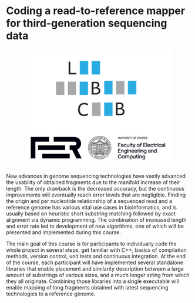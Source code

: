 # Coding a read-to-reference mapper for third-generation sequencing data

<p align="middle">
  <img src="logo/lbcb.png" width="400" />
</p>

New advances in genome sequencing technologies have vastly advanced the usability of obtained fragments due to the manifold increase of their length. The only drawback is the decreased accuracy, but the continuous improvements will eventually reach error levels that are negligible. Finding the origin and per nucleotide relationship of a sequenced read and a reference genome has various vital use cases in bioinformatics, and is usually based on heuristic short substring matching followed by exact alignment via dynamic programming. The combination of increased length and error rate led to development of new algorithms, one of which will be presented and implemented during this course.

The main goal of this course is for participants to individually code the whole project in several steps, get familiar with C++, basics of compilation methods, version control, unit tests and continuous integration. At the end of the course, each participant will have implemented several standalone libraries that enable placement and similarity description between a large amount of substrings of various sizes, and a much longer string from which they all originate. Combining those libraries into a single executable will enable mapping of long fragments obtained with latest sequencing technologies to a reference genome.
